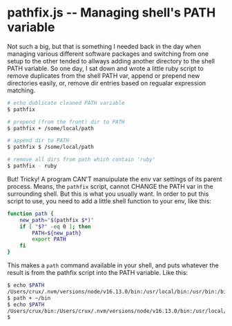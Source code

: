 # pathfix.js -- Managing shell's PATH variable

Not such a big, but that is something I needed back in the day when managing various different software packages and switching from one setup to the other tended to allways adding another directory to the shell PATH variable. So one day, I sat down and wrote a little ruby script to remove duplicates from the shell PATH var, append or prepend new directories easily, or, remove dir entries based on regualar expression matching.

```sh
# echo dublicate cleaned PATH variable
$ pathfix

# prepend (from the front) dir to PATH
$ pathfix + /some/local/path

# append dir to PATH
$ pathfix $ /some/local/path

# remove all dirs from path which contain 'ruby'
$ pathfix - ruby
```

But! Tricky! A program CAN'T manuipulate the env var settings of its parent process. Means, the `pathfix` script, cannot CHANGE the PATH var in the surrounding shell. But this is what you usually want. In order to put this script to use, you need to add a little shell function to your env, like this: 

```sh
function path {
    new_path="$(pathfix $*)"
    if [ "$?" -eq 0 ]; then 
        PATH=${new_path}
        export PATH
    fi
}
```

This makes a `path` command available in your shell, and puts whatever the result is from the pathfix script into the PATH variable. Like this:

```sh
$ echo $PATH
/Users/crux/.nvm/versions/node/v16.13.0/bin:/usr/local/bin:/usr/bin:/bin:/usr/sbin:/sbin:/Library/Apple/usr/bin
$ path + ~/bin   
$ echo $PATH
/Users/crux/bin:/Users/crux/.nvm/versions/node/v16.13.0/bin:/usr/local/bin:/usr/bin:/bin:/usr/sbin:/sbin:/Library/Apple/usr/bin
$ 
```
